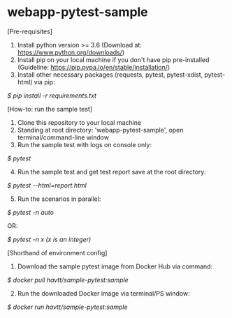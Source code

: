 # webapp-pytest-sample

[Pre-requisites]
1. Install python version >= 3.6 (Download at: https://www.python.org/downloads/)
2. Install pip on your local machine if you don't have pip pre-installed (Guideline: https://pip.pypa.io/en/stable/installation/)
3. Install other necessary packages (requests, pytest, pytest-xdist, pytest-html) via pip:

_$ pip install -r requirements.txt_
 
[How-to: run the sample test]

1. Clone this repository to your local machine
2. Standing at root directory: 'webapp-pytest-sample', open terminal/command-line window
3. Run the sample test with logs on console only:

_$ pytest_

4. Run the sample test and get test report save at the root directory:

_$ pytest --html=report.html_

5. Run the scenarios in parallel:

_$ pytest -n auto_

OR: 

_$ pytest \-n x (x is an integer)_

[Shorthand of environment config]

1. Download the sample pytest image from Docker Hub via command:

_$ docker pull havtt/sample-pytest:sample_

2. Run the downloaded Docker image via terminal/PS window:

_$ docker run havtt/sample-pytest:sample_
